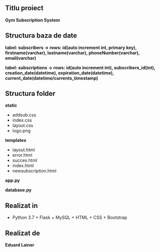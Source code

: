 ## Titlu proiect
**Gym Subscription System**

## Structura baza de date

**tabel: subscribers -> rows: id(auto increment int, primary key), firstname(varchar), lastname(varchar), phoneNumber(varchar), email(varchar)**

**tabel: subscriptions -> rows: id(auto increment int), subscribers_id(int), creation_date(datetime), expiration_date(datetime), current_date(datetime/currents_timestamp)**

## Structura folder

  **static**
 * addsub.css
 * index.css
 * layout.css
 * logo.png

  **templates**
 * layout.html
 * error.html
 * succes.html
 * index.html
 * newsubscription.html

 **app.py**
 
 **database.py**


## Realizat in
* Python 3.7 + Flask + MySQL + HTML + CSS + Bootstrap

## Realizat de
**Eduard Lainer**
